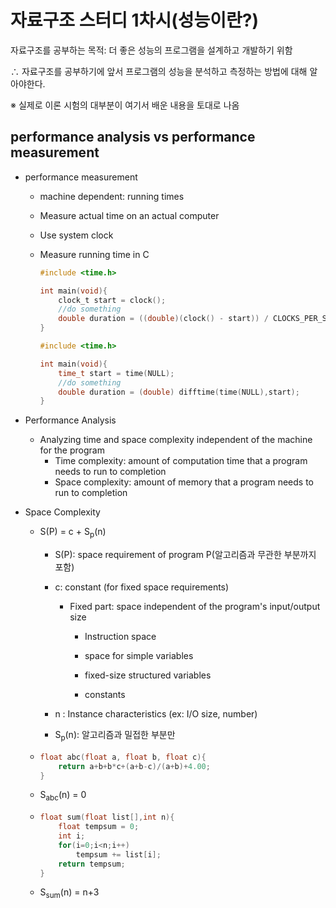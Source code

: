 # 자료구조 스터디 1차시(성능이란?)

자료구조를 공부하는 목적: 더 좋은 성능의 프로그램을 설계하고 개발하기 위함

∴ 자료구조를 공부하기에 앞서 프로그램의 성능을 분석하고 측정하는 방법에 대해 알아야한다.

※ 실제로 이론 시험의 대부분이 여기서 배운 내용을 토대로 나옴



## performance analysis vs performance measurement

* performance measurement

  * machine dependent: running times

  * Measure actual time on an actual computer

  * Use system clock

  * Measure running time in C

    ``` C
    #include <time.h>
    
    int main(void){
    	clock_t start = clock();
    	//do something
        double duration = ((double)(clock() - start)) / CLOCKS_PER_SEC;
    }
    ```

    ```c
    #include <time.h>
    
    int main(void){
    	time_t start = time(NULL);
    	//do something
        double duration = (double) difftime(time(NULL),start);
    }
    ```

* Performance Analysis
  * Analyzing time and space complexity independent of the machine for the program
    * Time complexity: amount of computation time that a program needs to run to completion
    * Space complexity: amount of memory that a program needs to run to completion

 * Space Complexity

   * S(P) = c + S<sub>p</sub>(n)

     * S(P): space requirement of program P(알고리즘과 무관한 부분까지 포함)

     * c: constant (for fixed space requirements)

       * Fixed part: space independent of the program's input/output size

         - Instruction space

         - space for simple variables
         - fixed-size structured variables
         - constants

     * n : Instance characteristics (ex: I/O size, number)

     * S<sub>p</sub>(n): 알고리즘과 밀접한 부분만

   * ```c
     float abc(float a, float b, float c){
         return a+b+b*c+(a+b-c)/(a+b)+4.00;
     }
     ```

   * S<sub>abc</sub>(n) = 0

   * ```c
     float sum(float list[],int n){
         float tempsum = 0;
         int i;
         for(i=0;i<n;i++)
             tempsum += list[i];
         return tempsum;
     }
     ```

   * S<sub>sum</sub>(n) = n+3

